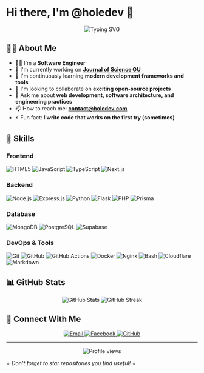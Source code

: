 # Hi there, I'm @holedev 👋

<div align="center">
  <img src="https://readme-typing-svg.herokuapp.com?font=Fira+Code&pause=1000&width=435&lines=Welcome+to+my+GitHub+Profile!;Software+Engineer;Always+learning+new+technologies" alt="Typing SVG" />
</div>

## 👨‍💻 About Me

- 👨‍💻 I'm a **Software Engineer**
- 🔭 I'm currently working on **[Journal of Science OU](http://journalofscience.ou.edu.vn/)**
- 🌱 I'm continuously learning **modern development frameworks and tools**
- 👯 I'm looking to collaborate on **exciting open-source projects**
- 💬 Ask me about **web development, software architecture, and engineering practices**
- 📫 How to reach me: **contact@holedev.com**
- ⚡ Fun fact: **I write code that works on the first try (sometimes)**

## 🚀 Skills

### Frontend
![HTML5](https://img.shields.io/badge/-HTML5-E34F26?style=flat-square&logo=html5&logoColor=white)
![JavaScript](https://img.shields.io/badge/-JavaScript-F7DF1E?style=flat-square&logo=javascript&logoColor=black)
![TypeScript](https://img.shields.io/badge/-TypeScript-3178C6?style=flat-square&logo=typescript&logoColor=white)
![Next.js](https://img.shields.io/badge/-Next.js-000000?style=flat-square&logo=next.js&logoColor=white)

### Backend
![Node.js](https://img.shields.io/badge/-Node.js-339933?style=flat-square&logo=node.js&logoColor=white)
![Express.js](https://img.shields.io/badge/-Express.js-000000?style=flat-square&logo=express&logoColor=white)
![Python](https://img.shields.io/badge/-Python-3776AB?style=flat-square&logo=python&logoColor=white)
![Flask](https://img.shields.io/badge/-Flask-000000?style=flat-square&logo=flask&logoColor=white)
![PHP](https://img.shields.io/badge/-PHP-777BB4?style=flat-square&logo=php&logoColor=white)
![Prisma](https://img.shields.io/badge/-Prisma-2D3748?style=flat-square&logo=prisma&logoColor=white)

### Database
![MongoDB](https://img.shields.io/badge/-MongoDB-47A248?style=flat-square&logo=mongodb&logoColor=white)
![PostgreSQL](https://img.shields.io/badge/-PostgreSQL-336791?style=flat-square&logo=postgresql&logoColor=white)
![Supabase](https://img.shields.io/badge/-Supabase-3ECF8E?style=flat-square&logo=supabase&logoColor=white)

### DevOps & Tools
![Git](https://img.shields.io/badge/-Git-F05032?style=flat-square&logo=git&logoColor=white)
![GitHub](https://img.shields.io/badge/-GitHub-181717?style=flat-square&logo=github&logoColor=white)
![GitHub Actions](https://img.shields.io/badge/-GitHub%20Actions-2088FF?style=flat-square&logo=github-actions&logoColor=white)
![Docker](https://img.shields.io/badge/-Docker-2496ED?style=flat-square&logo=docker&logoColor=white)
![Nginx](https://img.shields.io/badge/-Nginx-009639?style=flat-square&logo=nginx&logoColor=white)
![Bash](https://img.shields.io/badge/-Bash-4EAA25?style=flat-square&logo=gnu-bash&logoColor=white)
![Cloudflare](https://img.shields.io/badge/-Cloudflare-F38020?style=flat-square&logo=cloudflare&logoColor=white)
![Markdown](https://img.shields.io/badge/-Markdown-000000?style=flat-square&logo=markdown&logoColor=white)

## 📊 GitHub Stats

<div align="center">
  <img src="https://github-readme-stats.vercel.app/api?username=holedev&show_icons=true&theme=radical" alt="GitHub Stats" />
  <img src="https://github-readme-streak-stats.herokuapp.com/?user=holedev&theme=radical" alt="GitHub Streak" />
</div>

## 🤝 Connect With Me

<div align="center">
  <a href="mailto:contact@holedev.com" target="_blank">
    <img src="https://img.shields.io/badge/Email-D14836?style=for-the-badge&logo=gmail&logoColor=white" alt="Email" />
  </a>
  <a href="https://facebook.com/holedev" target="_blank">
    <img src="https://img.shields.io/badge/Facebook-%231877F2.svg?&style=for-the-badge&logo=facebook&logoColor=white" alt="Facebook" />
  </a>
  <a href="https://github.com/holedev" target="_blank">
    <img src="https://img.shields.io/badge/GitHub-%23181717.svg?&style=for-the-badge&logo=github&logoColor=white" alt="GitHub" />
  </a>
</div>

---

<div align="center">
  <img src="https://komarev.com/ghpvc/?username=holedev&color=blueviolet&style=flat-square" alt="Profile views" />
</div>

⭐ *Don't forget to star repositories you find useful!* ⭐
